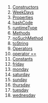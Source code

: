 1.  [Constructors](constants_recurrence_values/WeekDays-class.html#constructors)
2.  [WeekDays](constants_recurrence_values/WeekDays/WeekDays.html)
3.  [Properties](constants_recurrence_values/WeekDays-class.html#instance-properties)
4.  [hashCode](https://api.flutter.dev/flutter/dart-core/Object/hashCode.html)
5.  [runtimeType](https://api.flutter.dev/flutter/dart-core/Object/runtimeType.html)
6.  [Methods](constants_recurrence_values/WeekDays-class.html#instance-methods)
7.  [noSuchMethod](https://api.flutter.dev/flutter/dart-core/Object/noSuchMethod.html)
8.  [toString](https://api.flutter.dev/flutter/dart-core/Object/toString.html)
9.  [Operators](constants_recurrence_values/WeekDays-class.html#operators)
10. [operator
    ==](https://api.flutter.dev/flutter/dart-core/Object/operator_equals.html)
11. [Constants](constants_recurrence_values/WeekDays-class.html#constants)
12. [friday](constants_recurrence_values/WeekDays/friday-constant.html)
13. [monday](constants_recurrence_values/WeekDays/monday-constant.html)
14. [saturday](constants_recurrence_values/WeekDays/saturday-constant.html)
15. [sunday](constants_recurrence_values/WeekDays/sunday-constant.html)
16. [thursday](constants_recurrence_values/WeekDays/thursday-constant.html)
17. [tuesday](constants_recurrence_values/WeekDays/tuesday-constant.html)
18. [wednesday](constants_recurrence_values/WeekDays/wednesday-constant.html)

